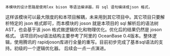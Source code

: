     本模块的设计思路是使用lex bison 等语法编译器，将 sql 语句编译成json 格式，
这样该模块可以最大限度的和本项目解耦，未来用到其它项目中。其它项目只要解析特定的
json 格式即可，而本模块的 joson 就是本项目的 sql 解析后的语法树 AST，也会基于该
json 格式做逻辑优化和物理优化。优化后的结果仍然是 joson格式。
    该项目的sql语法结构主要参考了阿里的 OceanBase 0.4版本。整体逻辑，使用腾讯的
rapidjoson库进行全量的重写。目前初步完成了基本sql语法的支持。初级的一个逻辑优化器。
后续会一点一点演进。
